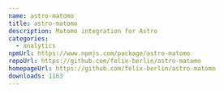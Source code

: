 ```yaml
---
name: astro-matomo
title: astro-matomo
description: Matomo integration for Astro
categories:
  - analytics
npmUrl: https://www.npmjs.com/package/astro-matomo
repoUrl: https://github.com/felix-berlin/astro-matomo
homepageUrl: https://github.com/felix-berlin/astro-matomo
downloads: 1163
---
```

